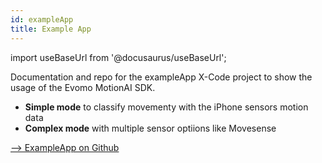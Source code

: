 ```yaml
---
id: exampleApp
title: Example App
---
```

import useBaseUrl from '@docusaurus/useBaseUrl';


Documentation and repo for the exampleApp X-Code project to show the usage of the Evomo MotionAI SDK.

- **Simple mode** to classify movementy with the iPhone sensors motion data
- **Complex mode** with multiple sensor optiions like Movesense



[--> ExampleApp on Github](https://github.com/Evomo/evomoExampleApp)
